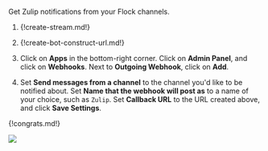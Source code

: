 Get Zulip notifications from your Flock channels.

1. {!create-stream.md!}

1. {!create-bot-construct-url.md!}

1. Click on **Apps** in the bottom-right corner.
   Click on **Admin Panel**, and click on **Webhooks**.
   Next to **Outgoing Webhook**, click on **Add**.

1. Set **Send messages from a channel** to the channel you'd like to be notified about.
   Set **Name that the webhook will post as** to a name of your choice, such as `Zulip`.
   Set **Callback URL** to the URL created above, and click **Save Settings**.

{!congrats.md!}

![](/static/images/integrations/flock/001.png)
